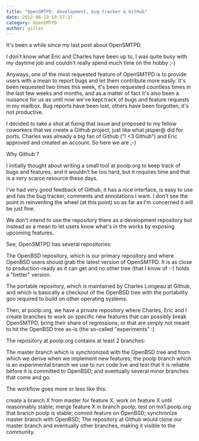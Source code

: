 ```yaml
---
title: "OpenSMTPD: development, bug tracker & GitHub"
date: 2012-06-19 19:57:37
category: OpenSMTPD
author: gilles
---
```


It's been a while since my last post about OpenSMTPD.

I don't know what Eric and Charles have been up to, I was quite busy with my daytime job and couldn't really spend much time on the hobby ;-)

Anyways, one of the most requested feature of OpenSMTPD is to provide users with a mean to report bugs and let them contribute more easily. It's been requested two times this week, it's been requested countless times in the last few weeks and months, and as a matter of fact it's also been a nuisance for us as until now we've kept track of bugs and feature requests in my mailbox. Bug reports have been lost, others have been forgotten, it's not productive.

I decided to take a shot at fixing that issue and proposed to my fellow coworkers that we create a Github project, just like what jasper@ did for ports. Charles was already a big fan of Github ("I <3 Github") and Eric approved and created an account. So here we are ;-)

Why Github ?

I initially thought about writing a small tool at poolp.org to keep track of bugs and features, and it wouldn't be too hard, but it requires time and that is a very scarce resource these days.

I've had very good feedback of Github, it has a nice interface, is easy to use and has the bug tracker, comments and annotations I want. I don't see the point in reinventing the wheel (at this point) so as far as I'm concerned it will be just fine.

We don't intend to use the repository there as a development repository but instead as a mean to let users know what's in the works by exposing upcoming features.

See, OpenSMTPD has several repositories:

The OpenBSD repository, which is our primary repository and where OpenBSD users should grab the latest version of OpenSMTPD. It is as close to production-ready as it can get and no other tree (that I know of :-) holds a "better" version.

The portable repository, which is maintained by Charles Longeau at Github, and which is basically a checkout of the OpenBSD tree with the portability goo required to build on other operating systems.

Then, at poolp.org, we have a private repository where Charles, Eric and I create branches to work on specific new features that can possibly break OpenSMTPD, bring their share of regressions, or that are simply not meant to hit the OpenBSD tree as-is (the so-called "experiments" :)

The repository at poolp.org contains at least 2 branches:

The master branch which is synchronized with the OpenBSD tree and from which we derive when we implement new features; the poolp branch which is an experimental branch we use to run code live and test that it is reliable before it is committed to OpenBSD; and eventually several minor branches that come and go.

The workflow goes more or less like this:

create a branch X from master for feature X;
work on feature X until reasonnably stable;
merge feature X in branch poolp;
test on mx1.poolp.org that branch poolp is stable;
commit feature on OpenBSD;
synchronize master branch with OpenBSD;
The repository at Github would clone our master branch and eventually other branches, making it visible to the community.
